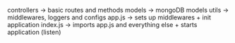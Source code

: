 controllers -> basic routes and methods
models -> mongoDB models
utils -> middlewares, loggers and configs
app.js -> sets up middlewares + init application
index.js -> imports app.js and everything else + starts application (listen)